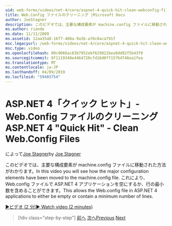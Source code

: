 ```yaml
---
uid: web-forms/videos/net-4/core/aspnet-4-quick-hit-clean-webconfig-files
title: Web.Config ファイルのクリーニング |Microsoft Docs
author: JoeStagner
description: このビデオでは、主要な構成要素が machine.config ファイルに移動された方法がわかります。 ASP.NET 4 アプリケーションの Web.config ファイルのことができます.
ms.author: riande
ms.date: 11/11/2009
ms.assetid: 12aa35dd-16f7-408a-9a3b-a70c0aca791f
msc.legacyurl: /web-forms/videos/net-4/core/aspnet-4-quick-hit-clean-webconfig-files
msc.type: video
ms.openlocfilehash: 09c9066ac83b7952ebf629022bea9dd92f5b43f0
ms.sourcegitcommit: 0f1119340e4464720cfd16d0ff15764746ea1fea
ms.translationtype: MT
ms.contentlocale: ja-JP
ms.lasthandoff: 04/09/2019
ms.locfileid: "59403754"
---
```

# <a name="aspnet-4-quick-hit---clean-webconfig-files"></a><span data-ttu-id="84507-104">ASP.NET 4「クイック ヒット」- Web.Config ファイルのクリーニング</span><span class="sxs-lookup"><span data-stu-id="84507-104">ASP.NET 4 "Quick Hit" - Clean Web.Config Files</span></span>

<span data-ttu-id="84507-105">によって[Joe Stagner](https://github.com/JoeStagner)</span><span class="sxs-lookup"><span data-stu-id="84507-105">by [Joe Stagner](https://github.com/JoeStagner)</span></span>

<span data-ttu-id="84507-106">このビデオでは、主要な構成要素が machine.config ファイルに移動された方法がわかります。</span><span class="sxs-lookup"><span data-stu-id="84507-106">In this video you will see how the major configuration elements have been moved to the machine.config file.</span></span> <span data-ttu-id="84507-107">これにより、Web.config ファイルで ASP.NET 4 アプリケーションを空にするか、行の最小数を含めることができます。</span><span class="sxs-lookup"><span data-stu-id="84507-107">This allows the Web.config file in ASP.NET 4 applications to either be empty or contain a minimum number of lines.</span></span>

[<span data-ttu-id="84507-108">&#9654;ビデオ (2 分)</span><span class="sxs-lookup"><span data-stu-id="84507-108">&#9654; Watch video (2 minutes)</span></span>](https://channel9.msdn.com/Blogs/ASP-NET-Site-Videos/aspnet-4-quick-hit-clean-webconfig-files)

> [!div class="step-by-step"]
> <span data-ttu-id="84507-109">[前へ](aspnet-4-quick-hit-auto-start.md)
> [次へ](aspnet-4-quick-hit-predictable-client-ids.md)</span><span class="sxs-lookup"><span data-stu-id="84507-109">[Previous](aspnet-4-quick-hit-auto-start.md)
[Next](aspnet-4-quick-hit-predictable-client-ids.md)</span></span>
